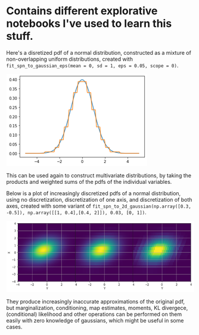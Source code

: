 # Contains different explorative notebooks I've used to learn this stuff.

Here's a disretized pdf of a normal distribution, constructed as a mixture of non-overlapping uniform distributions, created with `fit_spn_to_gaussian_eps(mean = 0, sd = 1, eps = 0.05, scope = 0)`.

![alt text](iterative%20subdivision.png)

This can be used again to construct multivariate distributions, by taking the products and weighted sums of the pdfs of the individual variables.

Below is a plot of increasingly discretized pdfs of a normal distribution, using no discretization, discretization of one axis, and discretization of both axes, created with some variant of `fit_spn_to_2d_gaussian(np.array([0.3, -0.5]), np.array([[1, 0.4],[0.4, 2]]), 0.03, [0, 1])`.

![alt text](increasingly%20discretized%20pdf.png)

They produce increasingly inaccurate approximations of the original pdf, but marginalization, conditioning, map estimates, moments, KL divergece, (conditional) likelihood and other operations can be performed on them easily with zero knowledge of gaussians, which might be useful in some cases.